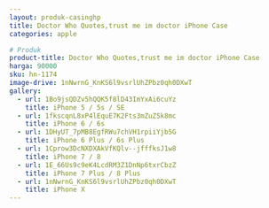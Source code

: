 ```yaml
---
layout: produk-casinghp
title: Doctor Who Quotes,trust me im doctor iPhone Case
categories: apple

# Produk
product-title: Doctor Who Quotes,trust me im doctor iPhone Case
harga: 90000
sku: hn-1174
image-drive: 1nNwrnG_KnKS6l9vsrlUhZPbz0qh0DXwT
gallery:
  - url: 1Bo9jsQDZv5hQQK5f8lD43ImYxAi6cuYz
    title: iPhone 5 / 5s / SE
  - url: 1fkscqnL8xP4lEquE7K2Fts3mZuZSk8mc
    title: iPhone 6 / 6s
  - url: 1DHyUT_7pMB8EgfRWu7chVH1rpiiYjb5G
    title: iPhone 6 Plus / 6s Plus
  - url: 1Cprow3DcNXDXAkVfKQlv--jfffksJ1w8
    title: iPhone 7 / 8
  - url: 1E_66Us9c9eK4LcdRM3Z1DnNp6txrCbzZ
    title: iPhone 7 Plus / 8 Plus
  - url: 1nNwrnG_KnKS6l9vsrlUhZPbz0qh0DXwT
    title: iPhone X
---
```

